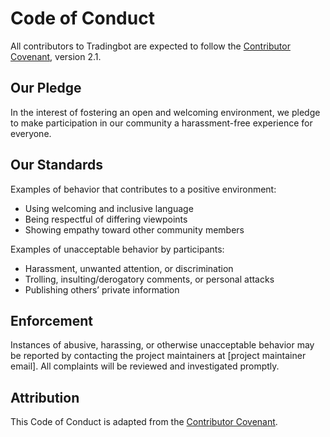# Code of Conduct

All contributors to Tradingbot are expected to follow the [Contributor Covenant](https://www.contributor-covenant.org/), version 2.1.

## Our Pledge
In the interest of fostering an open and welcoming environment, we pledge to make participation in our community a harassment-free experience for everyone.

## Our Standards
Examples of behavior that contributes to a positive environment:
- Using welcoming and inclusive language
- Being respectful of differing viewpoints
- Showing empathy toward other community members

Examples of unacceptable behavior by participants:
- Harassment, unwanted attention, or discrimination
- Trolling, insulting/derogatory comments, or personal attacks
- Publishing others’ private information

## Enforcement
Instances of abusive, harassing, or otherwise unacceptable behavior may be reported by contacting the project maintainers at [project maintainer email]. All complaints will be reviewed and investigated promptly.

## Attribution
This Code of Conduct is adapted from the [Contributor Covenant](https://www.contributor-covenant.org/).